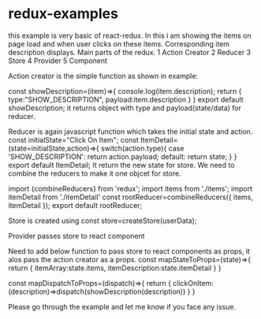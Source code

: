 # redux-examples
this example is very basic of react-redux.
In this i am showing the items on page load and when user clicks on these items. Corresponding item description displays.
Main parts of the redux.
1 Action Creator
2 Reducer
3 Store
4 Provider
5 Component

Action creator is the simple function as shown in example:

const showDescription=(item)=>{
	console.log(item.description);
	return {
		type:"SHOW_DESCRIPTION",
		payload:item.description
	}
}
export default showDescription;
it returns object with type and payload(state/data) for reducer.

Reducer is again javascript function which takes the initial state and action.
const initialState="Click On Item";
const ItemDetail=(state=initialState,action)=>{
   switch(action.type){
   	 case 'SHOW_DESCRIPTION':
   	 	return action.payload;
   	 default:
   	   return state;
   }
}
export default ItemDetail;
It return the new state for store. We need to combine the reducers to make it one objcet for store.

import {combineReducers} from 'redux';
import items from './items';
import itemDetail from './itemDetail'
const rootReducer=combineReducers({
    items,
    itemDetail
});
export default rootReducer;




Store is created using 
const store=createStore(userData);


Provider passes store to react component
 <Provider store={store}>
    <ItemList/>
  </Provider>
  
  Need to add below function to pass store to react components as props, it alos pass the action creator as a props.
  const mapStateToProps=(state)=>{
  return {
  	itemArray:state.items,
    itemDescription:state.itemDetail
  }
}

const mapDispatchToProps=(dispatch)=>{
   return {
      clickOnItem:(description)=>dispatch(showDescription(description))
   }
}

Please go through the example and let me know if you face any issue.
      
